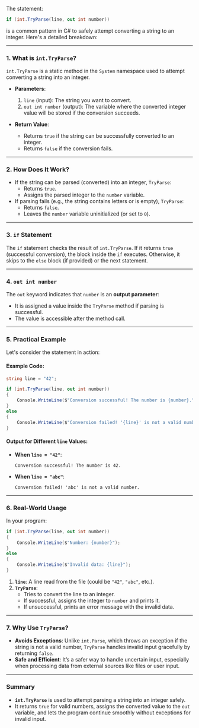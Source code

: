 The statement:

```csharp
if (int.TryParse(line, out int number))
```

is a common pattern in C# to safely attempt converting a string to an integer. Here's a detailed breakdown:

---

### 1. **What is `int.TryParse`?**
`int.TryParse` is a static method in the `System` namespace used to attempt converting a string into an integer.

- **Parameters**:
  1. `line` (input): The string you want to convert.
  2. `out int number` (output): The variable where the converted integer value will be stored if the conversion succeeds.

- **Return Value**:
  - Returns `true` if the string can be successfully converted to an integer.
  - Returns `false` if the conversion fails.

---

### 2. **How Does It Work?**
- If the string can be parsed (converted) into an integer, `TryParse`:
  - Returns `true`.
  - Assigns the parsed integer to the `number` variable.
- If parsing fails (e.g., the string contains letters or is empty), `TryParse`:
  - Returns `false`.
  - Leaves the `number` variable uninitialized (or set to `0`).

---

### 3. **`if` Statement**
The `if` statement checks the result of `int.TryParse`. If it returns `true` (successful conversion), the block inside the `if` executes. Otherwise, it skips to the `else` block (if provided) or the next statement.

---

### 4. **`out int number`**
The `out` keyword indicates that `number` is an **output parameter**:
- It is assigned a value inside the `TryParse` method if parsing is successful.
- The value is accessible after the method call.

---

### 5. **Practical Example**
Let's consider the statement in action:

#### Example Code:
```csharp
string line = "42";

if (int.TryParse(line, out int number))
{
    Console.WriteLine($"Conversion successful! The number is {number}.");
}
else
{
    Console.WriteLine($"Conversion failed! '{line}' is not a valid number.");
}
```

#### Output for Different `line` Values:
- **When `line = "42"`**:
  ```
  Conversion successful! The number is 42.
  ```
- **When `line = "abc"`**:
  ```
  Conversion failed! 'abc' is not a valid number.
  ```

---

### 6. **Real-World Usage**
In your program:
```csharp
if (int.TryParse(line, out int number))
{
    Console.WriteLine($"Number: {number}");
}
else
{
    Console.WriteLine($"Invalid data: {line}");
}
```

1. **`line`**: A line read from the file (could be `"42"`, `"abc"`, etc.).
2. **`TryParse`**:
   - Tries to convert the line to an integer.
   - If successful, assigns the integer to `number` and prints it.
   - If unsuccessful, prints an error message with the invalid data.

---

### 7. **Why Use `TryParse`?**
- **Avoids Exceptions**: Unlike `int.Parse`, which throws an exception if the string is not a valid number, `TryParse` handles invalid input gracefully by returning `false`.
- **Safe and Efficient**: It’s a safer way to handle uncertain input, especially when processing data from external sources like files or user input.

---

### Summary
- **`int.TryParse`** is used to attempt parsing a string into an integer safely.
- It returns `true` for valid numbers, assigns the converted value to the `out` variable, and lets the program continue smoothly without exceptions for invalid input.
